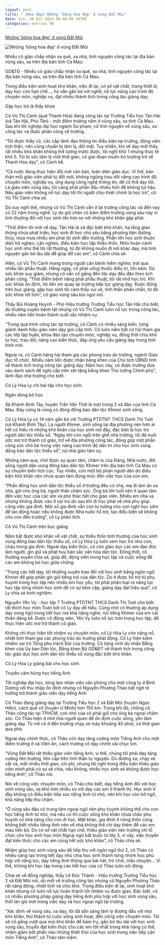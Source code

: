 ```yaml
---
layout: post
title: " [Hoa đẹp] Những 'bông hoa đẹp' ở vùng Đất Mũi"
date: Sun, 20 Oct 2024 09:00:00 +0700
categories: entries VN
---
```

[Những 'bông hoa đẹp' ở vùng Đất Mũi](https://giaoducthoidai.vn/nhung-bong-hoa-dep-o-vung-dat-mui-post705232.html)

![Những 'bông hoa đẹp' ở vùng Đất Mũi](https://cdn.giaoducthoidai.vn/images/e68bd0ae7e0a4d2e84e451c6db68f2d458d23c38a855f2223f4a5193994f6f7d03c4272fa908ad5f8d7a22911d1d906e0246156d37256f6c2abe982527b2229d85e4ef01a79e8938e38a370b6c6362719225290b8b5a41c6425f891fe07ae05b/nhung-bong-hoa-dep-o-vung-dat-mui-2-213-9188.jpg.webp)

Nhiều cô giáo chấp nhận xa quê, xa nhà, tình nguyện công tác tại địa bàn vùng sâu, xa trên địa bàn tỉnh Cà Mau.

GD&TĐ - Nhiều cô giáo chấp nhận xa quê, xa nhà, tình nguyện công tác tại địa bàn vùng sâu, xa trên địa bàn tỉnh Cà Mau.

Trong điều kiện sinh hoạt khó khăn, việc đi lại, cơ sở vật chất, trang thiết bị dạy học còn hạn chế..., họ vẫn gắn bó với nghề, nỗ lực nâng cao trình độ chuyên môn, nghiệp vụ, đạt nhiều thành tích trong công tác giảng dạy.

Gặp học trò là thấy khỏe

Cô Vũ Thị Cành (quê Thanh Hóa) đang công tác tại Trường Tiểu học Tân Hải (xã Tân Hải, Phú Tân) - một điểm trường nằm ở vùng sâu, xa tỉnh Cà Mau. Sau khi tốt nghiệp đại học ngành Sư phạm, cô tình nguyện về vùng sâu, xa công tác và được phân công về trường.

“Tôi được thầy cô, các cấp lãnh đạo thông tin điều kiện tại trường, động viên tinh thần, nên cũng chuẩn bị tâm lý, đối mặt. Tuy nhiên, khi về dạy mới thấy rất nhiều khó khăn không thể lường trước được, tôi nghĩ khó 1 nhưng thực tế khó 5. Tôi bị sốc tâm lý một thời gian, có giai đoạn muốn bỏ trường trở về Thanh Hóa dạy”, cô Cành kể.

“Cả nước đang thực hiện đổi mới căn bản, toàn diện giáo dục. Vì thế, bản thân mỗi giáo viên phải tự đổi mới, không ngừng trau dồi nâng cao trình độ chuyên môn, nghiệp vụ, ứng dụng công nghệ thông tin, để có thể dạy tốt. Là giáo viên vùng sâu, tôi càng phải phấn đấu nhiều hơn để không tụt hậu. Nếu giáo viên không nỗ lực dạy tốt thì người chịu thiệt chính là học trò”, cô Vũ Thị Cành chia sẻ.

Dù suy nghĩ thế, nhưng cô Vũ Thị Cành vẫn ở lại trường công tác và đến nay có 22 năm trong nghề. Lý do giữ chân cô bám điểm trường vùng sâu này vì tình thương đối với học sinh lớn hơn so với những khó khăn gặp phải.

“Thời điểm tôi mới về dạy, Tân Hải là xã đặc biệt khó khăn, hạ tầng giao thông chưa phát triển, học sinh đi học chủ yếu bằng phương tiện đường thủy, mùa mưa nhiều em phải lội sình đến trường. Phần lớn học sinh thuộc diện hộ nghèo, cận nghèo, điều kiện học tập thiếu thốn. Nhìn hoàn cảnh học sinh như thế tôi rất thương, từ đó không muốn đi nơi khác dạy, mà tình nguyện gắn bó lâu dài để giúp đỡ các em”, cô Cành chia sẻ.

Hiện, cô Vũ Thị Cành mang trong người căn bệnh hiểm nghèo, trải qua nhiều lần phẫu thuật. Hằng ngày, cô phải uống thuốc điều trị, tốn kém. Dù sức khỏe suy giảm, nhưng cô vẫn cố gắng đến lớp dạy đều đặn theo lịch phân công. “Thời điểm bệnh nặng phải phẫu thuật, tôi rất nhớ học trò. Khi sức khỏe ổn định, tôi liền xin quay lại trường tiếp tục giảng dạy. Được đứng trên bục giảng, gặp học sinh tôi cảm thấy vui vẻ, tinh thần phấn chấn, từ đó sức khỏe tốt hơn”, cô giáo vùng sâu bùi ngùi nói.

Thầy Bùi Hoàng Huynh - Phó Hiệu trưởng Trường Tiểu học Tân Hải cho biết, dù thường xuyên bệnh tật nhưng cô Vũ Thị Cành luôn nỗ lực trong công tác, nhiều năm liền hoàn thành xuất sắc nhiệm vụ.

“Trong quá trình công tác tại trường, cô Cành có nhiều sáng kiến, từng giành danh hiệu giáo viên dạy giỏi cấp tỉnh. Cô luôn nắm bắt cơ hội tham gia các lớp tập huấn, khóa đào tạo chuyên môn, nghiệp vụ, đồng thời chịu khó tự học, trau dồi, nâng cao kiến thức, đáp ứng yêu cầu giảng dạy trong tình hình mới.

Ngoài ra, cô Cành hăng hái tham gia các phong trào do trường, ngành Giáo dục tổ chức. Nhiều năm liền được nhận bằng khen của Chủ tịch UBND tỉnh về thành tích trong công tác giảng dạy. Năm học này, cô được trường đưa vào danh sách đề nghị cấp trên xét tặng bằng khen Thủ tướng Chính phủ”, lãnh đạo nhà trường cho biết.

Cô Lý Hòa Ly chỉ bài tập cho học sinh.

Ngăn dòng bỏ học

Xã Khánh Bình Tây, huyện Trần Văn Thời là một trong 2 xã đảo của tỉnh Cà Mau. Đây cũng là vùng có đông đồng bào dân tộc Khmer sinh sống.

Cô Lý Hòa Ly có 14 năm gắn bó với Trường PTDTNT THCS Danh Thị Tươi (xã Khánh Bình Tây). Là người Khmer, sinh sống tại địa phương nên hơn ai hết cô hiểu rõ những khó khăn của học sinh nơi đây, đặc biệt là học trò người dân tộc thiểu số. “Ngay khi còn ngồi trên ghế nhà trường, tôi đã nuôi ước mơ trở thành cô giáo, trở về địa phương công tác, đóng góp một phần công sức nhỏ bé trong việc nâng cao trình độ dân trí cho học sinh vùng đồng bào dân tộc thiểu số”, nữ nhà giáo tâm sự.

Những năm qua, nhờ được sự quan tâm, chăm lo của Đảng, Nhà nước, đời sống người dân vùng đồng bào dân tộc Khmer trên địa bàn tỉnh Cà Mau có sự chuyển biến tích cực. Tuy nhiên, còn một bộ phận người dân do điều kiện khó khăn nên chưa quan tâm đúng mức đến việc học của con em.

“Phần đông học sinh dân tộc thiểu số ở trường đều có cha, mẹ đi làm ăn xa nhà, gửi cho ông bà, người thân chăm sóc. Ông bà lớn tuổi nên ít quan tâm đến việc học của các em và phó thác hết cho giáo viên. Nhiều em nhà xa nhưng không được vào ở nội trú do sau khi đi học phải về nhà phụ giúp công việc gia đình. Một số gia đình vẫn còn tư tưởng cho con nghỉ học sớm để lao động hoặc nếu không được Nhà nước hỗ trợ, tạo điều kiện sẽ không cho con đến trường”, cô Ly phân tích.

Cô Vũ Thị Cành trên bục giảng.

Nắm bắt được khó khăn về vật chất, sự thiếu thốn tình thương của học sinh vùng đồng bào dân tộc thiểu số, cô Lý Hòa Ly luôn xem học trò như con, cháu trong gia đình. Ngoài dạy kiến thức, cô còn giáo dục các em đạo đức làm người, gìn giữ và phát huy bản sắc văn hóa dân tộc. Đồng thời, cô thường xuyên chia sẻ, giúp đỡ, động viên trong học tập và cuộc sống để các em không bỏ học giữa chừng.

“Trong các tiết dạy, tôi thường xuyên trao đổi với học sinh bằng ngôn ngữ Khmer để góp phần gìn giữ tiếng nói của dân tộc. Do ít được hỗ trợ từ phụ huynh trong học tập nên nhiều em học yếu, tôi phải phân loại ra năng lực học tập từng nhóm học sinh để có sự kèm cặp, giảng dạy đạt hiệu quả”, cô Ly chia sẻ kinh nghiệm.

Nguyễn Yến Vy - học lớp 7 Trường PTDTNT THCS Danh Thị Tươi cho biết rất thích học môn Toán bởi cô Ly dạy dễ hiểu. Cũng nhờ cô thường áp dụng dạy song ngữ trong tiết học mà khả năng nghe, nói tiếng Khmer của em cải thiện đáng kể. Được cô động viên, Yến Vy luôn nỗ lực hơn trong học tập, để thực hiện ước mơ trở thành cô giáo.

Không chỉ thực hiện tốt nhiệm vụ chuyên môn, cô Lý Hòa Ly còn năng nổ, nhiệt tình tham gia các phong trào do trường phát động. Cô Ly hiện kiêm nhiệm vai trò Tổng phụ trách Đội của trường. Cô từng vinh dự nhận Bằng khen của Ủy ban Dân tộc, Bằng khen Bộ GD&ĐT về thành tích trong công tác giáo dục học sinh dân tộc thiểu số vùng đặc biệt khó khăn.

Cô Lý Hòa Ly giảng bài cho học sinh.

Truyền cảm hứng học tiếng Anh

Tốt nghiệp đại học, từng làm nhân viên văn phòng cho một công ty ở Bình Dương với thu nhập ổn định nhưng cô Nguyễn Phương Thảo bất ngờ rẽ hướng trở thành giáo viên dạy tiếng Anh.

Cô Thảo đang giảng dạy tại Trường Tiểu học 2 xã Đất Mũi (huyện Ngọc Hiển), cách quê cô (huyện U Minh) hơn 150 km. Trong khi đó, chồng cô Thảo công tác tại TPHCM, con nhỏ của cô phải gửi cho ông bà ngoại chăm sóc. Cô Thảo hiện ở nhờ nhà người quen để ổn định cuộc sống, yên tâm giảng dạy. Từ nơi cô ở đến trường chạy xe máy khoảng 40 phút, có thời gian qua phà.

Ngoài dạy chính thức, cô Thảo còn dạy tăng cường môn Tiếng Anh cho một điểm trường ở xã Viên An, cách trường cô dạy chính vài chục km.

“Vùng Đất Mũi rất thiếu giáo viên tiếng Anh, vì thế, chúng tôi phải dạy tăng cường liên trường, liên cấp trên tinh thần tự nguyện. Dù đường xa, chạy xe vất vả, mất nhiều thời gian, chi phí, nhưng tôi nghĩ trong điều kiện thiếu giáo viên mình phải có sự sẻ chia, nếu không, nhiều học sinh sẽ không được học tiếng Anh”, cô Thảo nói.

Nói về công việc chuyên môn, cô Thảo cho biết, dạy tiếng Anh đối với học sinh vùng sâu, xa khó hơn nhiều so với dạy các em ở thành thị. Học sinh ở đây không có điều kiện tiếp xúc tiếng Anh từ nhỏ, nên khi học còn bỡ ngỡ, khả năng tiếp thu chậm.

“Ở vùng sâu đâu có trung tâm ngoại ngữ nên phụ huynh không thể cho con học tiếng Anh từ nhỏ, mà nếu có thì cuộc sống khó khăn chưa chắc phụ huynh có khả năng cho con đi học. Mặt khác, gia đình ở nông thôn cũng không biết nhiều tiếng Anh nên về nhà không thể chỉ dạy thêm để các em mau tiến bộ. Do cơ sở vật chất hạn chế, thiếu giáo viên nên trường chỉ tổ chức cho học sinh học môn Ngoại ngữ bắt buộc từ lớp 3, vì vậy, việc truyền đạt kiến thức cho các em cũng hết sức khó khăn”, cô Thảo chia sẻ.

Nhằm giúp học sinh vùng sâu dễ tiếp thu với ngôn ngữ thứ 2, cô Thảo có nhiều sáng tạo trong tiết dạy như chia học sinh thành từng nhóm học phù hợp với năng lực; dạy tiếng Anh thông qua bài hát, trò chơi, mẩu chuyện... Vì thế, không khí học tập trong các tiết học của cô Thảo luôn sôi động.

Chia sẻ về đồng nghiệp, thầy Lê Đức Thành - Hiệu trưởng Trường Tiểu học 2 xã Đất Mũi nói, dù mới về trường công tác nhưng cô Nguyễn Phương Thảo rất năng động, nhiệt tình và chịu khó. Trong điều kiện đi lại, sinh hoạt khó khăn nhưng cô luôn nỗ lực hoàn thành tốt nhiệm vụ được giao. Đặc biệt, cô có nhiều phương pháp giảng dạy tiếng Anh phù hợp với học sinh vùng sâu, thổi làn gió mới trong việc dạy và học ngoại ngữ tại trường.

“Xác định về vùng sâu, xa dạy, tôi đã sẵn sàng tâm lý đương đầu với mọi khó khăn, thử thách từ cuộc sống sinh hoạt, đến công việc chuyên môn. Tôi sẽ cố gắng vượt qua mọi khó khăn để bám trụ, gắn bó lâu dài với học sinh vùng sâu, truyền đạt kiến thức cho các em tốt nhất trong khả năng có thể, nhằm giảm bớt phần nào những thiệt thòi của học sinh trong việc tiếp cận môn Tiếng Anh”, cô Thảo tâm niệm.

